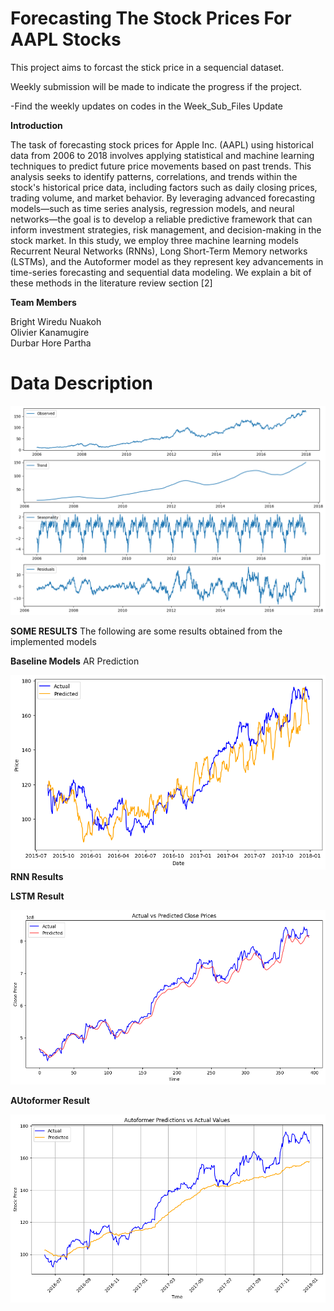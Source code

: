 # Forecasting The Stock Prices For AAPL Stocks
 
This project aims to forcast the stick price in a sequencial dataset.

Weekly submission will be made to indicate the progress if the project.

-Find the weekly updates on codes in the Week_Sub_Files Update



**Introduction**

The task of forecasting stock prices for Apple Inc. (AAPL) using historical data from 2006 to 2018 involves applying statistical and machine learning techniques to predict future price movements based on past trends. This analysis seeks to identify patterns, correlations, and trends within the stock's historical price data, including factors such as daily closing prices, trading volume, and market behavior. By leveraging advanced forecasting models—such as time series analysis, regression models, and neural networks—the goal is to develop a reliable predictive framework that can inform investment strategies, risk management, and decision-making in the stock market. In this study, we employ three machine learning models Recurrent Neural Networks (RNNs), Long Short-Term Memory networks (LSTMs), and the Autoformer model as they represent key advancements in time-series forecasting and sequential data modeling. We explain a bit of these methods in the literature review section [2]

**Team Members**

Bright Wiredu Nuakoh  <br />
Olivier Kanamugire <br />
Durbar Hore Partha

# Data Description
![Alt text](i3.png)

**SOME RESULTS**
The following are some results obtained from the implemented models

**Baseline Models**
AR Prediction 

![alt text](<ar model.png>)
**RNN Results**

**LSTM Result**

![alt text](multivariatepredictions.png)

**AUtoformer Result**

![alt text](<autoformer pred.png>)